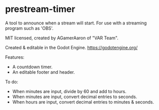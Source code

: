 # prestream-timer
A tool to announce when a stream will start. 
For use with a streaming program such as 'OBS'.

MIT licensed, created by AGamerAaron of "VAR Team".

Created & editable in the Godot Engine. https://godotengine.org/

Features:
- A countdown timer.
- An editable footer and header.


To do:
- When minutes are input, divide by 60 and add to hours.
- When minutes are input, convert decimal entries to seconds.
- When hours are input, convert decimal entries to minutes & seconds.
